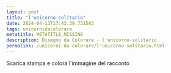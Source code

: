 ```yaml
---
layout: post
title: "l'unicorno-solitario"
date: 2024-04-13T17:43:39.731503
tags: unicornidacolorare
metatitle: METATITLE_MISSING
description: Disegno da Colorare - l'unicorno-solitario
permalink: /unicorni-da-colorare/l'unicorno-solitario.html
---
```

Scarica stampa e colora l'immagine del racconto
        